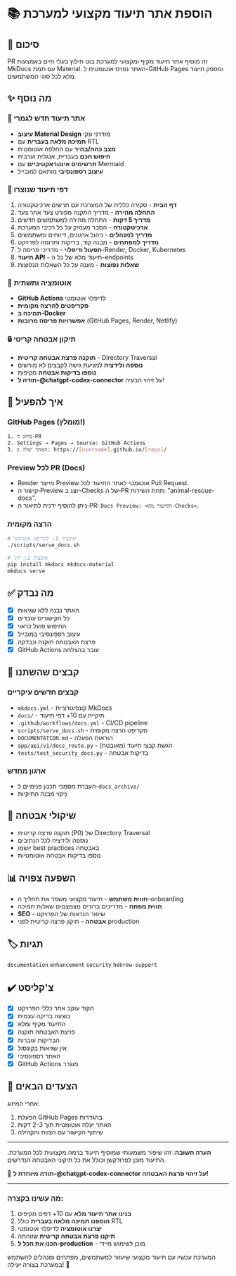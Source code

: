 # 📚 הוספת אתר תיעוד מקצועי למערכת

## 🎯 סיכום
PR זה מוסיף אתר תיעוד מקיף ומקצועי למערכת בוט חילוץ בעלי חיים באמצעות MkDocs עם תמת Material. האתר נפרס אוטומטית ל-GitHub Pages ומספק תיעוד מלא לכל סוגי המשתמשים.

## ✨ מה נוסף

### 🌟 אתר תיעוד חדש לגמרי
- **עיצוב Material Design** מודרני ונקי
- **תמיכה מלאה בעברית** עם RTL
- **מצב כהה/בהיר** עם החלפה אוטומטית
- **חיפוש חכם** בעברית, אנגלית וערבית
- **תרשימים אינטראקטיביים** עם Mermaid
- **עיצוב רספונסיבי** מותאם למובייל

### 📄 דפי תיעוד שנוצרו
1. **דף הבית** - סקירה כללית של המערכת עם תרשים ארכיטקטורה
2. **התחלה מהירה** - מדריך התקנה מפורט צעד אחר צעד
3. **מדריך 5 דקות** - התחלה מהירה למשתמשים חדשים
4. **ארכיטקטורה** - הסבר מעמיק על כל רכיבי המערכת
5. **מדריך למנהלים** - ניהול ארגונים, דיווחים ומשתמשים
6. **מדריך למפתחים** - מבנה קוד, בדיקות ותרומה לפרויקט
7. **תפעול ודיפלוי** - מדריכי פריסה ל-Render, Docker, Kubernetes
8. **תיעוד API** - תיעוד מלא של כל ה-endpoints
9. **שאלות נפוצות** - מענה על כל השאלות הנפוצות

### 🚀 אוטומציה ותשתית
- **GitHub Actions** לדיפלוי אוטומטי
- **סקריפטים להרצה מקומית**
- **תמיכה ב-Docker**
- **אפשרויות פריסה מרובות** (GitHub Pages, Render, Netlify)

### 🔒 תיקון אבטחה קריטי
- **תוקנה פרצת אבטחה קריטית** - Directory Traversal
- **נוספה ולידציה** למניעת גישה לקבצים לא מורשים
- **נוספו בדיקות אבטחה** מקיפות
- **תודה ל-@chatgpt-codex-connector** על זיהוי הבעיה!

## 🚦 איך להפעיל

### GitHub Pages (מומלץ!)
```bash
1. מיזוג ה-PR
2. Settings → Pages → Source: GitHub Actions
3. האתר יעלה ב: https://[username].github.io/[repo]/
```

### Preview לכל PR (Docs)
- Render מייצר Preview אוטומטי לאתר התיעוד לכל Pull Request.
- קישור ה‑Preview יוצג ב‑Checks של ה‑PR תחת השירות: "animal-rescue-docs".
- ניתן להוסיף ידנית לתיאור ה‑PR: `Docs Preview: <הקישור מה‑Checks>`.

### הרצה מקומית
```bash
# אופציה 1: סקריפט אוטומטי
./scripts/serve_docs.sh

# אופציה 2: ידני
pip install mkdocs mkdocs-material
mkdocs serve
```

## ✅ מה נבדק
- [x] האתר נבנה ללא שגיאות
- [x] כל הקישורים עובדים
- [x] החיפוש פועל כראוי
- [x] עיצוב רספונסיבי במובייל
- [x] פרצת האבטחה תוקנה ונבדקה
- [x] GitHub Actions עובר בהצלחה

## 📁 קבצים שהשתנו

### קבצים חדשים עיקריים
- `mkdocs.yml` - קונפיגורציית MkDocs
- `docs/` - תיקייה עם 10+ דפי תיעוד
- `.github/workflows/docs.yml` - CI/CD pipeline
- `scripts/serve_docs.sh` - סקריפט הרצה מקומית
- `DOCUMENTATION.md` - הוראות הפעלה
- `app/api/v1/docs_route.py` - הגשת קבצי תיעוד (מאובטח)
- `tests/test_security_docs.py` - בדיקות אבטחה

### ארגון מחדש
- העברת מסמכי תכנון פנימיים ל-`docs_archive/`
- ניקוי מבנה התיקיות

## 🔐 שיקולי אבטחה
- תוקנה פרצה קריטית (P0) של Directory Traversal
- נוספה ולידציה לכל הנתיבים
- יושמו best practices באבטחה
- נוספו בדיקות אבטחה אוטומטיות

## 📊 השפעה צפויה
- **חווית משתמש** - תיעוד מקצועי משפר את תהליך ה-onboarding
- **חווית מפתח** - מדריכים ברורים מצמצמים שאלות תמיכה
- **SEO** - שיפור הנראות של הפרויקט
- **אבטחה** - תיקון פרצה קריטית לפני production

## 🏷️ תגיות
`documentation` `enhancement` `security` `hebrew-support`

## ✔️ צ'קליסט
- [x] הקוד עוקב אחר כללי הפרויקט
- [x] בוצעה בדיקה עצמית
- [x] התיעוד מקיף ומלא
- [x] פרצת האבטחה תוקנה
- [x] הבדיקות עוברות
- [x] אין שגיאות בקונסול
- [x] האתר רספונסיבי
- [x] GitHub Actions מוגדר

## 🎉 הצעדים הבאים
אחרי המיזוג:
1. הפעלת GitHub Pages בהגדרות
2. האתר יעלה אוטומטית תוך 2-3 דקות
3. שיתוף הקישור עם הצוות והקהילה

---

**הערה חשובה**: זהו שיפור משמעותי שמוסיף תיעוד ברמה מקצועית לכל המערכת. התיעוד מוכן לפרודקשן וכולל את כל תיקוני האבטחה הנדרשים.

🙏 **תודה מיוחדת ל-@chatgpt-codex-connector על זיהוי פרצת האבטחה!**

---

### מה עשינו בקצרה:
1. **בנינו אתר תיעוד מלא** עם 10+ דפים מקיפים
2. **הוספנו תמיכה מלאה בעברית** כולל RTL
3. **יצרנו אוטומציה** לדיפלוי אוטומטי
4. **תיקנו פרצת אבטחה קריטית** שזוהתה
5. **הכנו את הכל ל-production** - מוכן לשימוש מיידי

המערכת עכשיו עם תיעוד מקצועי שיעזור למשתמשים, מפתחים ומנהלים להשתמש במערכת בצורה יעילה! 🚀